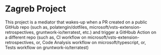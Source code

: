 # Zagreb Project

This project is a mediator that wakes-up when a PR created on a public GitHub repo (such as, polatengin/dotfiles, microsoft/vsts-extension-retrospectives, gruntwork-io/terratest, etc.) and trigger a GitHbub Action on a different repo (such as, CI workflow on microsoft/vsts-extension-retrospectives, or, Code Analysis workflow on microsoft/typescript, or, Tests workflow on gruntwork-io/terratest)
